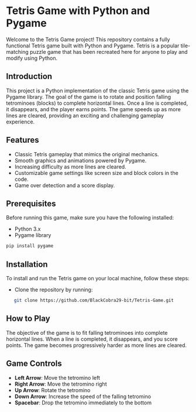 # Tetris Game with Python and Pygame

Welcome to the Tetris Game project! This repository contains a fully functional Tetris game built with Python and Pygame. Tetris is a popular tile-matching puzzle game that has been recreated here for anyone to play and modify using Python.

## Introduction

This project is a Python implementation of the classic Tetris game using the Pygame library. The goal of the game is to rotate and position falling tetrominoes (blocks) to complete horizontal lines. Once a line is completed, it disappears, and the player earns points. The game speeds up as more lines are cleared, providing an exciting and challenging gameplay experience.

## Features

- Classic Tetris gameplay that mimics the original mechanics.
- Smooth graphics and animations powered by Pygame.
- Increasing difficulty as more lines are cleared.
- Customizable game settings like screen size and block colors in the code.
- Game over detection and a score display.

## Prerequisites
Before running this game, make sure you have the following installed:
- Python 3.x
- Pygame library 

```bash 
pip install pygame
```

## Installation

To install and run the Tetris game on your local machine, follow these steps:
- Clone the repository by running:
```bash
   git clone https://github.com/BlackCobra29-bit/Tetris-Game.git
```

## How to Play

The objective of the game is to fit falling tetrominoes into complete horizontal lines. When a line is completed, it disappears, and you score points. The game becomes progressively harder as more lines are cleared.

## Game Controls
- **Left Arrow**: Move the tetromino left
- **Right Arrow**: Move the tetromino right
- **Up Arrow**: Rotate the tetromino
- **Down Arrow**: Increase the speed of the falling tetromino
- **Spacebar**: Drop the tetromino immediately to the bottom

